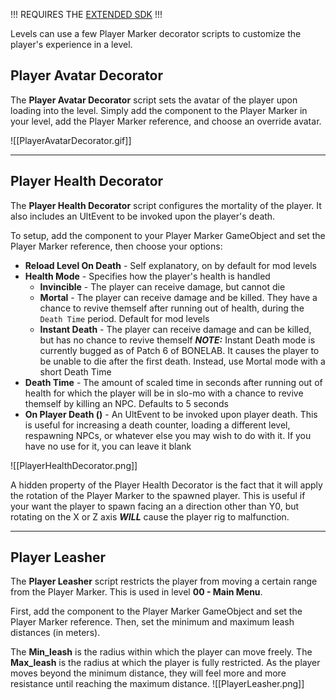 !!! REQUIRES THE [EXTENDED SDK](https://github.com/notnotnotswipez/Marrow-ExtendedSDK-MAINTAINED) !!!

Levels can use a few Player Marker decorator scripts to customize the player's experience in a level. 

## Player Avatar Decorator
The **Player Avatar Decorator** script sets the avatar of the player upon loading into the level. Simply add the component to the Player Marker in your level, add the Player Marker reference, and choose an override avatar.

![[PlayerAvatarDecorator.gif]]

---
## Player Health Decorator
The **Player Health Decorator** script configures the mortality of the player. It also includes an UltEvent to be invoked upon the player's death.

To setup, add the component to your Player Marker GameObject and set the Player Marker reference, then choose your options:

- **Reload Level On Death** - Self explanatory, on by default for mod levels
- **Health Mode** - Specifies how the player's health is handled
	- **Invincible** - The player can receive damage, but cannot die
	- **Mortal** - The player can receive damage and be killed. They have a chance to revive themself after running out of health, during the `Death Time` period. Default for mod levels
	- **Instant Death** - The player can receive damage and can be killed, but has no chance to revive themself
		***NOTE:*** Instant Death mode is currently bugged as of Patch 6 of BONELAB. It causes the player to be unable to die after the first death. Instead, use Mortal mode with a short Death Time
- **Death Time** - The amount of scaled time in seconds after running out of health for which the player will be in slo-mo with a chance to revive themself by killing an NPC. Defaults to 5 seconds
- **On Player Death ()** - An UltEvent to be invoked upon player death. This is useful for increasing a death counter, loading a different level, respawning NPCs, or whatever else you may wish to do with it. If you have no use for it, you can leave it blank

![[PlayerHealthDecorator.png]]

A hidden property of the Player Health Decorator is the fact that it will apply the rotation of the Player Marker to the spawned player. This is useful if your want the player to spawn facing an a direction other than Y0, but rotating on the X or Z axis ***WILL*** cause the player rig to malfunction.

---
## Player Leasher
The **Player Leasher** script restricts the player from moving a certain range from the Player Marker. This is used in level **00 - Main Menu**.

First, add the component to the Player Marker GameObject and set the Player Marker reference. Then, set the minimum and maximum leash distances (in meters).

The **Min_leash** is the radius within which the player can move freely. The **Max_leash** is the radius at which the player is fully restricted. As the player moves beyond the minimum distance, they will feel more and more resistance until reaching the maximum distance. 
![[PlayerLeasher.png]]